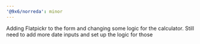```yaml
---
'@9x6/norreda': minor
---
```


Adding Flatpickr to the form and changing some logic for the calculator. Still need to add more date inputs and set up the logic for those
